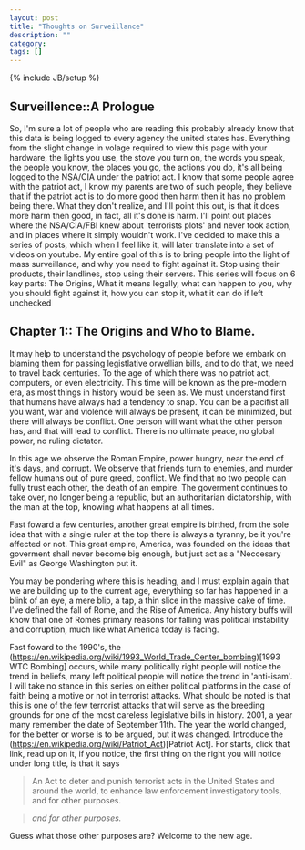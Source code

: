 ```yaml
---
layout: post
title: "Thoughts on Surveillance"
description: ""
category: 
tags: []
---
```

{% include JB/setup %}

## Surveillence::A Prologue
So, I'm sure a lot of people who are reading this probably already know that this data is being logged to every agency the united states has. Everything from the slight change in volage required to view this page with your hardware, the lights you use, the stove you turn on, the words you speak, the people you know, the places you go, the actions you do, it's all being logged to the NSA/CIA under the patriot act. I know that some people agree with the patriot act, I know my parents are two of such people, they believe that if the patriot act is to do more good then harm then it has no problem being there. What they don't realize, and I'll point this out, is that it does more harm then good, in fact, all it's done is harm. I'll point out places where the NSA/CIA/FBI knew about 'terrorists plots' and never took action, and in places where it simply wouldn't work. I've decided to make this a series of posts, which when I feel like it, will later translate into a set of videos on youtube. My entire goal of this is to bring people into the light of mass surveillance, and why you need to fight against it. Stop using their products, their landlines, stop using their servers. This series will focus on 6 key parts: The Origins, What it means legally, what can happen to you, why you should fight against it, how you can stop it, what it can do if left unchecked


## Chapter 1:: The Origins and Who to Blame.

It may help to understand the psychology of people before we embark on blaming them for passing legistlative orwellian bills, and to do that, we need to travel back centuries. To the age of which there was no patriot act, computers, or even electricity. This time will be known as the pre-modern era, as most things in history would be seen as. We must understand first that humans have always had a tendency to snap. You can be a pacifist all you want, war and violence will always be present, it can be minimized, but there will always be conflict. One person will want what the other person has, and that will lead to conflict. There is no ultimate peace, no global power, no ruling dictator. 

In this age we observe the Roman Empire, power hungry, near the end of it's days, and corrupt. We observe that friends turn to enemies, and murder fellow humans out of pure greed, conflict. We find that no two people can fully trust each other, the death of an empire. The goverment continues to take over, no longer being a republic, but an authoritarian dictatorship, with the man at the top, knowing what happens at all times. 

Fast foward a few centuries, another great empire is birthed, from the sole idea that with a single ruler at the top there is always a tyranny, be it you're affected or not. This great empire, America, was founded on the ideas that goverment shall never become big enough, but just act as a "Neccesary Evil" as George Washington put it.

You may be pondering where this is heading, and I must explain again that we are building up to the current age, everything so far has happened in a blink of an eye, a mere blip, a tap, a thin slice in the massive cake of time. I've defined the fall of Rome, and the Rise of America. Any history buffs will know that one of Romes primary reasons for falling was political instability and corruption, much like what America today is facing. 

Fast foward to the 1990's, the (https://en.wikipedia.org/wiki/1993_World_Trade_Center_bombing)[1993 WTC Bombing] 
occurs, while many politically right people will notice the trend in beliefs, many left political people will notice the trend in 'anti-isam'. I will take no stance in this series on either political platforms in the case of faith being a motive or not in terrorist attacks. What should be noted is that this is one of the few terrorist attacks that will serve as the breeding grounds for one of the most careless legislative bills in history. 
2001, a year many remember the date of September 11th. The year the world changed, for the better or worse is to be argued, but it was changed. Introduce the (https://en.wikipedia.org/wiki/Patriot_Act)[Patriot Act]. For starts, click that link, read up on it, if you notice, the first thing on the right you will notice under long title, is that it says
>An Act to deter and punish terrorist acts in the United States and around the world, to enhance law enforcement investigatory tools, and for other purposes.

>*and for other purposes.*

Guess what those other purposes are? Welcome to the new age.

